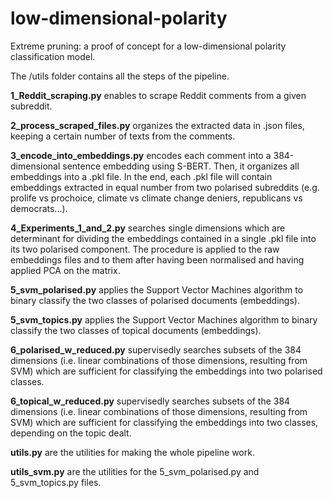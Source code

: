 # low-dimensional-polarity
Extreme pruning: a proof of concept for a low-dimensional polarity classification model.

The /utils folder contains all the steps of the pipeline.

**1_Reddit_scraping.py** enables to scrape Reddit comments from a given subreddit.

**2_process_scraped_files.py** organizes the extracted data in .json files, keeping a certain number of texts from the comments.

**3_encode_into_embeddings.py** encodes each comment into a 384-dimensional sentence embedding using S-BERT. Then, it organizes all embeddings into a .pkl file. In the end, each .pkl file will contain embeddings extracted in equal number from two polarised subreddits (e.g. prolife vs prochoice, climate vs climate change deniers, republicans vs democrats...).

**4_Experiments_1_and_2.py** searches single dimensions which are determinant for dividing the embeddings contained in a single .pkl file into its two polarised component. The procedure is applied to the raw embeddings files and to them after having been normalised and having applied PCA on the matrix.

**5_svm_polarised.py** applies the Support Vector Machines algorithm to binary classify the two classes of polarised documents (embeddings).

**5_svm_topics.py** applies the Support Vector Machines algorithm to binary classify the two classes of topical documents (embeddings).

**6_polarised_w_reduced.py** supervisedly searches subsets of the 384 dimensions (i.e. linear combinations of those dimensions, resulting from SVM) which are sufficient for classifying the embeddings into two polarised classes.

**6_topical_w_reduced.py** supervisedly searches subsets of the 384 dimensions (i.e. linear combinations of those dimensions, resulting from SVM) which are sufficient for classifying the embeddings into two classes, depending on the topic dealt.

**utils.py** are the utilities for making the whole pipeline work.

**utils_svm.py** are the utilities for the 5_svm_polarised.py and 5_svm_topics.py files.

